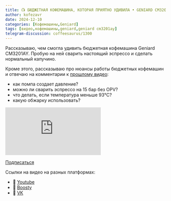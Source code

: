 ```yaml
---
title: 📺 БЮДЖЕТНАЯ КОФЕМАШИНА, КОТОРАЯ ПРИЯТНО УДИВИЛА • GENIARD CM3201AY
author: kofezavr
date: 2024-12-10
categories: [Кофемашины,Geniard]
tags: [видео,кофемашины,geniard,geniard cm3201ay]
telegram-discussion: coffeesaurus/1300
---
```

Рассказываю, чем смогла удивить бюджетная кофемашина Geniard CM3201AY. Пробую на ней сварить настоящий эспрессо и сделать нормальный капучино.

Кроме этого, рассказываю про нюансы работы бюджетных кофемашин и отвечаю на комментарии к [прошлому видео](https://t.me/coffeesaurus/1293):
- как помпа создает давление?
- можно ли сварить эспрессо на 15 бар без OPV?
- что делать, если температура меньше 93°С?
- какую обжарку использовать?

<p><div class="youtube-wrapper"><iframe src="https://www.youtube.com/embed/S9oBpAjLos8" title="YouTube video player" frameborder="0" allow="accelerometer; autoplay; clipboard-write; encrypted-media; gyroscope; picture-in-picture" allowfullscreen></iframe></div></p>

<a class="play" href="https://www.youtube.com/c/Coffeesaurus?sub_confirmation=1"><i class="fab fa-youtube"></i> Подписаться</a>

Ссылки на видео на разных платформах:
- 🔗 [Youtube](https://youtu.be/S9oBpAjLos8) 
- 🔗 [Boosty](https://boosty.to/kofezavr/posts/61279d23-6250-4cc8-aa10-1817d303702c)
- 🔗 [VK](https://vk.com/video-206392523_456239032)
